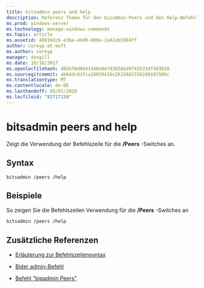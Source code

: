 ```yaml
---
title: bitsadmin peers and help
description: Referenz Thema für den bizadmin-Peers und den Help-Befehl, der die Befehlszeilen Verwendung für die/Peers-Switches anzeigt.
ms.prod: windows-server
ms.technology: manage-windows-commands
ms.topic: article
ms.assetid: 49016dcb-e3be-44d9-b00a-1a42eb5984ff
author: coreyp-at-msft
ms.author: coreyp
manager: dongill
ms.date: 10/16/2017
ms.openlocfilehash: 405bf6d0641d46a9e7d365bbd9742633df403020
ms.sourcegitcommit: ab64dc83fca28039416c26226815502d0193500c
ms.translationtype: MT
ms.contentlocale: de-DE
ms.lasthandoff: 05/01/2020
ms.locfileid: "82717158"
---
```

# <a name="bitsadmin-peers-and-help"></a>bitsadmin peers and help

Zeigt die Verwendung der Befehlszeile für die **/Peers** -Switches an.

## <a name="syntax"></a>Syntax

```
bitsadmin /peers /help
```

## <a name="examples"></a>Beispiele

So zeigen Sie die Befehlszeilen Verwendung für die **/Peers** -Switches an

```
bitsadmin /peers /help
```

## <a name="additional-references"></a>Zusätzliche Referenzen

- [Erläuterung zur Befehlszeilensyntax](command-line-syntax-key.md)

- [Bider admin-Befehl](bitsadmin.md)

- [Befehl "bipadmin Peers"](bitsadmin-peers.md)
